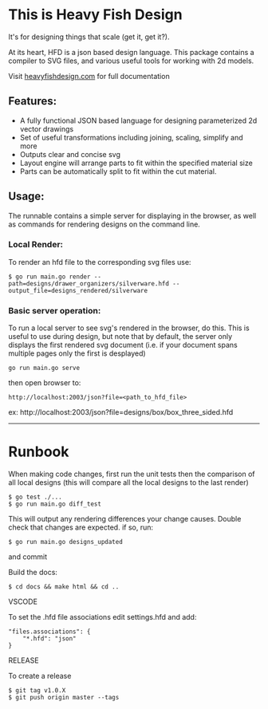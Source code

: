 This is Heavy Fish Design  
==========================

It's for designing things that scale (get it, get it?).  

At its heart, HFD is a json based design language.  This package contains a compiler to SVG files, and various useful tools for working with 2d models.  

Visit [heavyfishdesign.com](http://heavyfishdesign.com) for full documentation

## Features:

* A fully functional JSON based language for designing parameterized 2d vector drawings
* Set of useful transformations including joining, scaling, simplify and more
* Outputs clear and concise svg
* Layout engine will arrange parts to fit within the specified material size
* Parts can be automatically split to fit within the cut material.

## Usage:


The runnable contains a simple server for displaying in the browser, as well as commands for rendering designs on the command line. 

### Local Render:

To render an hfd file to the corresponding svg files use:

    $ go run main.go render --path=designs/drawer_organizers/silverware.hfd --output_file=designs_rendered/silverware

### Basic server operation:

To run a local server to see svg's rendered in the browser, do this.  This is useful to use during design, but note that by default, the server only displays the first rendered svg document (i.e. if your document spans multiple pages only the first is desplayed)

    go run main.go serve

then open browser to:

    http://localhost:2003/json?file=<path_to_hfd_file>

ex: 
    http://localhost:2003/json?file=designs/box/box_three_sided.hfd

*****

Runbook
========


When making code changes, first run the unit tests then the comparison of all local designs (this will compare all the local designs to the last render)

    $ go test ./...
    $ go run main.go diff_test

This will output any rendering differences your change causes.  Double check that changes are expected.  if so, run:

    $ go run main.go designs_updated

and commit

Build the docs:

    $ cd docs && make html && cd ..


VSCODE

To set the .hfd file associations edit settings.hfd and add:

    "files.associations": {
        "*.hfd": "json"
    }

RELEASE

To create a release

    $ git tag v1.0.X
    $ git push origin master --tags


